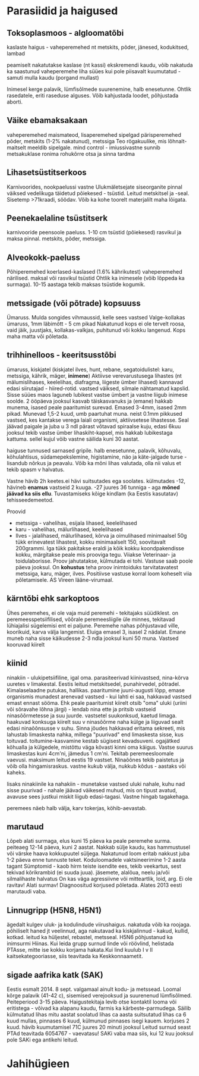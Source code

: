 # Parasiidid ja haigused
## Toksoplasmoos - algloomatõbi
kaslaste haigus - vaheperemehed nt metskits, põder, jänesed, kodukitsed, lambad

peamiselt nakatutakse kaslase (nt kassi) ekskremendi kaudu, võib nakatuda ka saastunud vaheperemehe liha süües kui pole piisavalt kuumutatud - samuti mulla kaudu (porgand mullast)

Inimesel kerge palavik, lümfisõlmede suurenemine, halb enesetunne.
Ohtlik rasedatele, eriti raseduse alguses. Võib kahjustada loodet, põhjustada aborti.

## Väike ebamaksakaan
vaheperemehed maismateod, lisaperemehed sipelgad
pärisperemehed põder, metskits (1-2% nakatunud), metssiga
Teo rögakuulike, mis lõhnalt-maitselt meeldib sipelgale.
mind control - imiussivastne sunnib metsakuklase ronima rohukõrre otsa ja sinna tardma

## Lihasetsüstitserkoos
Karnivoorides, nookpaelussi vastne
Ulukmäletsejate siseorganite pinnal väiksed vedelikuga täidetud põiekesed - tsüstid. Leitud metskitsel ja -seal. Sisetemp >71kraadi, söödav. Võib ka kohe toorelt materjalilt maha lõigata.

## Peenekaelaline tsüstitserk
karnivooride peensoole paeluss.
1-10 cm tsüstid (põiekesed) rasvikul ja maksa pinnal.
metskits, põder, metssiga.

## Alveokokk-paeluss
Põhiperemehed koerlased-kaslased (1.6% kährikutest)
vaheperemehed närilised.
maksal või rasvikul tsüstid
Ohtlik ka inimesele (võib lõppeda ka surmaga). 10-15 aastaga tekib maksas tsüstide kogumik.

## metssigade (või põtrade) kopsuuss
Ümaruss. Mulda songides vihmaussid, kelle sees vastsed
Valge-kollakas ümaruss, 1mm läbimõtt - 5 cm pikad
Nakatunud kops ei ole tervelt roosa, vaid jäik, juustjaks, kollakas-valkjas, puhitunud või kokku langenud.
Kops maha matta või põletada.

## trihhinelloos - keeritsusstõbi
ümaruss, kiskjatel (kiskjatel ilves, hunt, rebane, segatoidulistel: karu, metssiga, kährik, mäger, **inimene**)
Aktiivse verevarustusega lihastes (nt mälumislihases, keelelihas, diafragma, liigeste ümber lihased)
kannavad edasi siirutajad - hiired-rotid.
vastsed väiksed, silmale nähtamatud kapslid. Sisse süües maos laguneb lubikest vastse ümbert ja vastne liigub inimese soolde. 2 ööpäeva jooksul kasvab täiskasvanuks ja (emane) hakkab munema, isased peale paaritumist surevad. Emased 3-4mm, isased 2mm pikad.  Munevad 1,5-2 kuud, umb paartuhat muna. neist 0.1mm pikkused vastsed, kes kantakse verega laiali organismi, aktiivsetese lihastesse. Seal jäävad paigale ja juba u 3 ndl pärast võtavad spiraalse kuju, edasi 6kuu jooksul tekib vastse ümber lihaskiht-kapsel, mis hakkab lubikestaga kattuma. sellel kujul võib vastne säilida kuni 30 aastat.

haiguse tunnused sarnased gripile. halb enesetunne, palavik, kõhuvalu, kõhulahtisus, südamepekslemine, higistamine, näo ja käte-jalgade turse - lisandub nõrkus ja peavalu. Võib ka mõni lihas valutada, olla nii valus et tekib spasm v halvatus. 

Vastne hävib 2h keetes.ei hävi suitsutades ega soolates. külmutades -12, hävineb **enamus** vastseid 2 kuuga. -27 juures 36 tunniga - aga **mõned jäävad ka siis ellu**.
Tuvastamiseks kõige kindlam (ka Eestis kasutatav) tehisseedemeetod.

Proovid
- metssiga - vahelihas, esijala lihased, keelelihased
- karu - vahelihas, mälurlihased, keelelihased
- Ilves - jalalihased, mälurlihased, kõrva ja oimulihased
minimaalsel 50g tükk erinevatest lihastest, kokku minimaalselt 150, soovitavalt 200grammi. Iga tükk pakitakse eraldi ja kõik kokku koondpakendisse kokku, märgitakse peale mis prooviga tegu. Viiakse Veterinaar- ja toidulaborisse. Proov jahutatakse, külmutada ei tohi. Vastuse saab poole päeva jooksul.
On **kohustus** teha proov inimtoiduks tarvitatavatest metssiga, karu, mäger, ilves. Positiivse vastuse korral loom koheselt viia põletamisele. AS Vireen lääne-virumaal.

## kärntõbi ehk sarkoptoos
Ühes peremehes, ei ole vaja muid peremehi - tekitajaks süüdiklest. on peremeesspetsiifilised, võõrale peremeesliigile üle minnes, tekitavad lühiajalisi sügelemisi ent ei paljune.
Peremehe nahas põhjustavad ville, koorikuid, karva välja langemist. 
Eluiga emasel 3, isasel 2 nädalat. Emane muneb naha sisse käikudesse 2-3 ndla jooksul kuni 50 muna. Vastsed kooruvad kiirelt

## kiinid
ninakiin - ulukipetsiifiline, igal oma. parasiteerivad kiinivastsed, nina-kõrva uuretes v limakestal. Eestis leitud metskitsedel, punahirvedel, põtradel.
Kimalaselaadne putukas, hallikas. paaritumine juuni-augusti lõpp, emase organismis munadest arenevad vastsed - kui lahti ei saa, hakkavad vastsed emast ennast sööma. Ehk peale paaritumist kiirelt otsib "oma" uluki (uriini või sõravahe lõhna järgi) - lendab nina ette ja pritsib vastseid ninasõõrmetesse ja suu juurde. vastsetel suukonksud, kaetud limaga. haakuvad konksuga kiirelt suu v ninasõõrme naha külge ja liiguvad sealt edasi ninaõõnsusse v suhu. Sinna jõudes hakkavad eritama sekreeti, mis lahustab limaskesta nahka, millega "puurivad" end limaskesta sisse, kus toituvad. toitumine-kasvamine kestab sügisest kevadsuveni. ogajätked kõhualla ja külgedele, mistõttu väga kõvasti kinni oma käigus. Vastse suurus limaskestas kuni 4cm'ni, jämedus 1 cm'ni. Tekitab peremeesloomale vaevusi. maksimum leitud eestis 19 vastset. Ninaõõnes tekib paistetus ja võib olla hingamisraskus. 
vastne kukub välja, nukkub kõdus - aastaks või kaheks.

lisaks ninakiinile ka nahakiin - munetakse vastsed uluki nahale, kuhu nad sisse puurivad - nahale jäävad väikesed muhud, mis on tipust avatud, avavuse sees justkui miskit liigub edasi-tagasi. Vastne hingab tagakehaga.

peremees näeb halb välja, karv tokerjas, köhib-aevastab.

## marutaud
Lõpeb alati surmaga, elus kuni 15 päeva ka peale peremehe surma.
peiteaeg 12-14 päeva, kuni 2 aastat.
Nakkab sülje kaudu, kas hammustusel või värske haava kokkupuutel süljega.
Nakatunud loom eritab nakkust juba 1-2 päeva enne tunnuste teket.
Koduloomadele vaktsineerimine 1-2 aasta tagant
Sümptomid - kaob hirm teiste isendite ees, tekib veekartus, sest tekivad kõrikrambid (ei suuda juua). jäsemete, alalõua, neelu ja/või silmalihaste halvatus
On kas väga agressiivne või mitteartlik, loid, arg.
Ei ole ravitav! Alati surmav! Diagnoositud korjused põletada.
Alates 2013 eesti marutaudi vaba.

## Linnugripp (H5N8, H5N1)
ägedalt kulgev uluk- ja kodulindude viirushaigus.
nakatuda võib ka roojaga. põhiliselt haned jt veelinnud, aga nakutavad ka kiskjalinnud - kakud, kullid, kotkad.
leitud ka hüljestel, rebastel, metsseal.
H5N6 põhjustanud ka inimsurmi Hiinas.
Kui leida grupp surnud linde või röövlind, helistada PTAsse, mitte ise kokku korjama hakata.Kui lind kuulub I v II kaitsekategooriasse, siis teavitada ka Keskkonnaametit.

## sigade aafrika katk (SAK)
Eestis esmalt 2014. 8 sept. valgamaal
ainult kodu- ja metssead. Loomal kõrge palavik (41-42 c), sisemised verejooksud ja suurenenud lümfisõlmed. Peiteperiood 3-15 päeva.
Haigustekitaja levib otse kontaktil looma või eritistega - võivad ka alapanu kaudu, farmis ka kärbeste-parmudega.
Säilib külmutatud lihas mitu aastat
soolatud lihas ca aasta
suitsutatud lihas ca 6 kuud
mullas, pinnases 6 kuud, külmunud pinnases isegi kauem.
korjuses 2 kuud.
hävib kuumutamisel 71C juures 20 minuti jooksul 
Leitud surnud seast PTAd teavitada 6054767 - vaevatasu!
SAKi vaba maa siis, kui 12 kuu jooksul pole SAKi ega antikehi leitud.


# Jahihügieen
